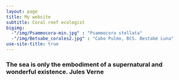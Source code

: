 ```yaml
---
layout: page
title: My website
subtitle: Coral reef ecologist
bigimg:  
  -"/img/Psammocora-min.jpg" : "Psammocora stellata"
  -"/img/Betsabe_corales2.jpg" : "Cabo Pulmo, BCS. Bestabé Luna"
use-site-title: true
---
```


### The sea is only the embodiment of a supernatural and wonderful existence.   Jules Verne

